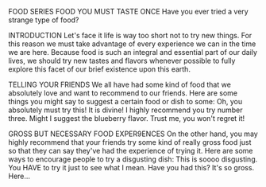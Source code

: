 FOOD SERIES
FOOD YOU MUST TASTE ONCE
Have you ever tried a very strange type of food?

INTRODUCTION
Let's face it life is way too short not to try new things. For this reason we must take advantage of every experience we can in the time we are here. Because food is such an integral and essential part of our daily lives, we should try new tastes and flavors whenever possible to fully explore this facet of our brief existence upon this earth.

TELLING YOUR FRIENDS
We all have had some kind of food that we absolutely love and want to recommend to our friends. Here are some things you might say to suggest a certain food or dish to some:
Oh, you absolutely must try this! It is divine!
I highly recommend you try number three.
Might I suggest the blueberry flavor. Trust me, you won't regret it!

GROSS BUT NECESSARY FOOD EXPER9ENCES
On the other hand, you may highly recommend that your friends try some kind of really gross food just so that they can say they've had the experience of trying it. Here are some ways to encourage people to try a disgusting dish:
This is soooo disgusting. You HAVE to try it just to see what I mean.
Have you had this? It's so gross. Here...


